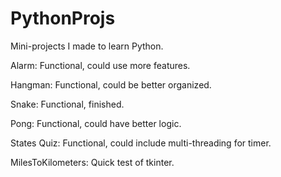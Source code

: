# PythonProjs
Mini-projects I made to learn Python.

Alarm: Functional, could use more features.

Hangman: Functional, could be better organized.

Snake: Functional, finished.

Pong: Functional, could have better logic.

States Quiz: Functional, could include multi-threading for timer.

MilesToKilometers: Quick test of tkinter.
